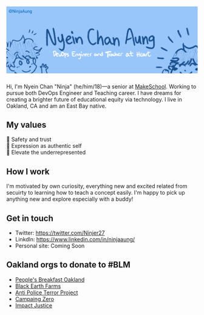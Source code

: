 # ![Credits:@Rushibun](banner.png)
Hi, I'm Nyein Chan "Ninja" (he/him/18)—a senior at [MakeSchool](https://www.makeschool.com/). Working to pursue both DevOps Engineer and Teaching career. I have dreams for creating a brighter future of educational equity via technology. I live in Oakland, CA and am an East Bay native.

## My values
💖 Safety and trust<br>
🌟 Expression as authentic self<br>
🚀 Elevate the underrepresented

## How I work
I'm motivated by own curiosity, everything new and excited related from secuirty to learning how to teach a concept easily. I'm happy to pick up anything new and explore especially with a buddy!

## Get in touch
- Twitter: https://twitter.com/Ninjer27
- Linkdln: https://www.linkedin.com/in/ninjaaung/
- Personal site: Coming Soon 

## Oakland orgs to donate to #BLM
- [People's Breakfast Oakland](https://www.hellablackpod.com/pbo)
- [Black Earth Farms](https://www.blackearthfarms.com/)
- [Anti Police Terror Project](https://www.antipoliceterrorproject.org/)
- [Campaing Zero](https://www.joincampaignzero.org/#vision)
- [Impact Justice](https://www.youtube.com/watch?v=ailY-ulym8E)
